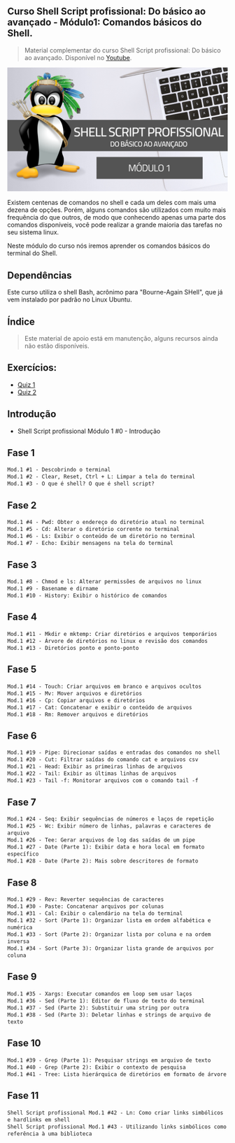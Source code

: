 ## Curso Shell Script profissional: Do básico ao avançado - Módulo1: Comandos básicos do Shell.

> Material complementar do curso Shell Script profissional: Do básico ao avançado. Disponível no [Youtube](https://www.youtube.com/watch?v=HRRfgufskaw&list=PLLCFxfe9wkl-k0w-c_1i4sdZPUYt0Yc2P).

<img src="https://github.com/Geofisicando/Curso-Shell-Script-Profissional-mod-1/blob/master/Shell%20Script.png" width=1000>

Existem centenas de comandos no shell e cada um deles com mais uma dezena de opções.
Porém, alguns comandos são utilizados com muito mais frequência do que outros,
de modo que conhecendo apenas uma parte dos comandos disponíveis, você pode realizar a grande maioria das tarefas no seu sistema linux.

Neste módulo do curso nós iremos aprender os comandos básicos do terminal do Shell.

## Dependências

Este curso utiliza o shell Bash, acrônimo para "Bourne-Again SHell", que já vem instalado por padrão no Linux Ubuntu.

## Índice
> Este material de apoio está em manutenção, alguns recursos ainda não estão disponíveis.

## Exercícios: 
  - [Quiz 1](https://docs.google.com/forms/d/e/1FAIpQLSeRhTJ7btQdGyUAZDsmYNWl81Be-TYODKB6zBHiirLMN9XM6A/viewform?usp=sf_link)
  - [Quiz 2](https://docs.google.com/forms/d/e/1FAIpQLSfj5krskk4PfdUqodUuPoGs1pDMbdleEnGJMl8iHxfJHQmkNw/viewform?usp=sf_link)
 
 ## Introdução

   - Shell Script profissional Módulo 1 #0 - Introdução

## Fase 1

    Mod.1 #1 - Descobrindo o terminal
    Mod.1 #2 - Clear, Reset, Ctrl + L: Limpar a tela do terminal
    Mod.1 #3 - O que é shell? O que é shell script?

## Fase 2

    Mod.1 #4 - Pwd: Obter o endereço do diretório atual no terminal
    Mod.1 #5 - Cd: Alterar o diretório corrente no terminal
    Mod.1 #6 - Ls: Exibir o conteúdo de um diretório no terminal
    Mod.1 #7 - Echo: Exibir mensagens na tela do terminal

## Fase 3

    Mod.1 #8 - Chmod e ls: Alterar permissões de arquivos no linux
    Mod.1 #9 - Basename e dirname
    Mod.1 #10 - History: Exibir o histórico de comandos

## Fase 4

    Mod.1 #11 - Mkdir e mktemp: Criar diretórios e arquivos temporários
    Mod.1 #12 - Árvore de diretórios no linux e revisão dos comandos
    Mod.1 #13 - Diretórios ponto e ponto-ponto

## Fase 5

    Mod.1 #14 - Touch: Criar arquivos em branco e arquivos ocultos
    Mod.1 #15 - Mv: Mover arquivos e diretórios
    Mod.1 #16 - Cp: Copiar arquivos e diretórios
    Mod.1 #17 - Cat: Concatenar e exibir o conteúdo de arquivos
    Mod.1 #18 - Rm: Remover arquivos e diretórios

## Fase 6

    Mod.1 #19 - Pipe: Direcionar saídas e entradas dos comandos no shell
    Mod.1 #20 - Cut: Filtrar saídas do comando cat e arquivos csv
    Mod.1 #21 - Head: Exibir as primeiras linhas de arquivos
    Mod.1 #22 - Tail: Exibir as últimas linhas de arquivos
    Mod.1 #23 - Tail -f: Monitorar arquivos com o comando tail -f

## Fase 7

    Mod.1 #24 - Seq: Exibir sequências de números e laços de repetição
    Mod.1 #25 - Wc: Exibir número de linhas, palavras e caracteres de arquivo
    Mod.1 #26 - Tee: Gerar arquivos de log das saídas de um pipe
    Mod.1 #27 - Date (Parte 1): Exibir data e hora local em formato específico
    Mod.1 #28 - Date (Parte 2): Mais sobre descritores de formato

## Fase 8

    Mod.1 #29 - Rev: Reverter sequências de caracteres
    Mod.1 #30 - Paste: Concatenar arquivos por colunas
    Mod.1 #31 - Cal: Exibir o calendário na tela do terminal
    Mod.1 #32 - Sort (Parte 1): Organizar lista em ordem alfabética e numérica
    Mod.1 #33 - Sort (Parte 2): Organizar lista por coluna e na ordem inversa
    Mod.1 #34 - Sort (Parte 3): Organizar lista grande de arquivos por coluna

## Fase 9

    Mod.1 #35 - Xargs: Executar comandos em loop sem usar laços
    Mod.1 #36 - Sed (Parte 1): Editor de fluxo de texto do terminal
    Mod.1 #37 - Sed (Parte 2): Substituir uma string por outra
    Mod.1 #38 - Sed (Parte 3): Deletar linhas e strings de arquivo de texto

## Fase 10

    Mod.1 #39 - Grep (Parte 1): Pesquisar strings em arquivo de texto
    Mod.1 #40 - Grep (Parte 2): Exibir o contexto de pesquisa
    Mod.1 #41 - Tree: Lista hierárquica de diretórios em formato de árvore

## Fase 11

    Shell Script profissional Mod.1 #42 - Ln: Como criar links simbólicos e hardlinks em shell
    Shell Script profissional Mod.1 #43 - Utilizando links simbólicos como referência à uma biblioteca

